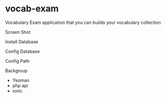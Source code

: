 # vocab-exam
Vocabulary Exam application that you can builds your vocabulary collection

Screen Shot

Install Database

Config Database

Config Path

Backgroup 
 - Yeoman 
 - php api
 - ionic 
